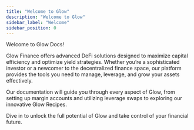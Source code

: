```yaml
---
title: "Welcome to Glow"
description: "Welcome to Glow"
sidebar_label: "Welcome"
sidebar_position: 0
---
```


Welcome to Glow Docs!

Glow Finance offers advanced DeFi solutions designed to maximize capital efficiency and optimize yield strategies. Whether you’re a sophisticated investor or a newcomer to the decentralized finance space, our platform provides the tools you need to manage, leverage, and grow your assets effectively.

Our documentation will guide you through every aspect of Glow, from setting up margin accounts and utilizing leverage swaps to exploring our innovative Glow Recipes.

Dive in to unlock the full potential of Glow and take control of your financial future.
